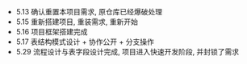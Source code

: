 ﻿- 5.13 确认重置本项目需求, 原仓库已经爆破处理
- 5.15 重新搭建项目, 重装需求, 重新开始
- 5.16 项目框架搭建完成
- 5.17 表结构模式设计 + 协作公开 + 分支操作
- 5.29 流程设计与表字段设计完成, 项目进入快速开发阶段, 并封锁了需求
